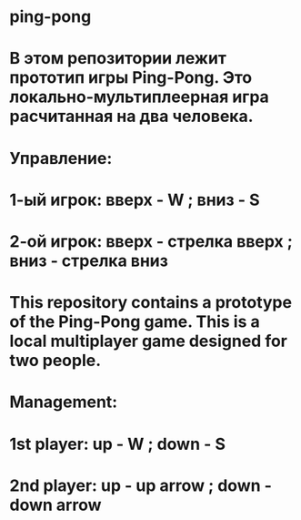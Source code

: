 # ping-pong
# В этом репозитории лежит прототип игры Ping-Pong. Это локально-мультиплеерная игра расчитанная на два человека.
# Управление:
# 1-ый игрок: вверх - W ; вниз - S
# 2-ой игрок: вверх - стрелка вверх ; вниз - стрелка вниз
#
# This repository contains a prototype of the Ping-Pong game. This is a local multiplayer game designed for two people.
# Management:
# 1st player: up - W ; down - S
# 2nd player: up - up arrow ; down - down arrow
